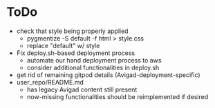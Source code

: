ToDo
====

- check that style being properly applied
  - pygmentize -S default -f html > style.css
  - replace "default" w/ style
- Fix deploy.sh-based deployment process
  - automate our hand deployment process to aws
  - consider additional functionalities in deploy.sh
- get rid of remaining gitpod details (Avigad-deployment-specific)
- user_repo/README.md
  - has legacy Avigad content still present
  - now-missing functionalities should be reimplemented if desired

